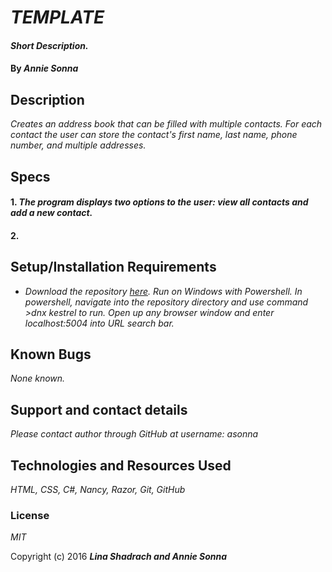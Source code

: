 # _TEMPLATE_

#### _Short Description._

#### By _**Annie Sonna**_

## Description
_Creates an address book that can be filled with multiple contacts. For each contact the user can store the contact's first name, last name, phone number, and multiple addresses._

## Specs
#### 1. _The program displays two options to the user: view all contacts and add a new contact._

#### 2. 



## Setup/Installation Requirements

* _Download the repository [here](https://github.com/asonna/[Project].git "Annie' XXXX project"). Run on Windows with Powershell. In powershell, navigate into the repository directory and use command >dnx kestrel to run. Open up any browser window and enter localhost:5004 into URL search bar._

## Known Bugs

_None known._

## Support and contact details

_Please contact author through GitHub at username: asonna_

## Technologies and Resources Used

_HTML, CSS, C#, Nancy, Razor, Git, GitHub_

### License

*MIT*

Copyright (c) 2016 **_Lina Shadrach and Annie Sonna_**
